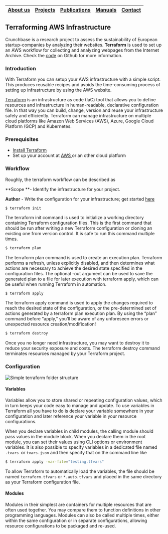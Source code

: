 |[About us](../../README.md#about-us)|[Projects](../projects.md)|[Publications](../publications.md)|[Manuals](../manuals.md)|[Contact](../../README.md#contact)|
|---|---|---|---|---|

## Terraforming AWS Infrastructure

Crunchbase is a research project to assess the sustainability of European startup-companies by analyzing their websites. **Terraform** is used to set up an AWS workflow for collecting and analyzing webpages from the Internet Archive. Check the [code](https://github.com/UtrechtUniversity/ia-webscraping) on Github for more information.

### Introduction

With Terraform you can setup your AWS infrastructure with a simple script. This produces reusable recipes and avoids the time-consuming process of setting up infrastructure by using the AWS website.

[Terraform](https://www.terraform.io/intro/index.html]) is an infrastructure as code (IaC) tool that allows you to define resources and infrastructure in human-readable, declarative configuration file. In that way you can build, change, version and reuse your infrastructure safely and efficiently. Terraform can manage infrastructure on multiple cloud platforms like Amazon Web Services (AWS), Azure, Google Cloud Platform (GCP) and Kubernetes.

### Prerequisites

* [Install Terraform](https://learn.hashicorp.com/tutorials/terraform/install-cli?in=terraform/aws-get-started)
* Set up your account at [AWS ](https://aws.amazon.com/premiumsupport/knowledge-center/create-and-activate-aws-account/)or an other cloud platform

### Workflow

Roughly, the terraform workflow can be described as

**Scope **-  Identify the infrastructure for your project.

**Author** - Write the configuration for your infrastructure; get started [here](https://learn.hashicorp.com/tutorials/terraform/aws-build?in=terraform/aws-get-started)

```
$ terraform init
```

The terraform init command is used to initialize a working directory containing Terraform configuration files. This is the first command that should be run after writing a new Terraform configuration or cloning an existing one from version control. It is safe to run this command multiple times.

```bash
$ terraform plan
```

The terraform plan command is used to create an execution plan. Terraform performs a refresh, unless explicitly disabled, and then determines what actions are necessary to achieve the desired state specified in the configuration files. The optional -out argument can be used to save the generated plan to a file for later execution with terraform apply, which can be useful when running Terraform in automation.

```bash
$ terraform apply
```

The terraform apply command is used to apply the changes required to reach the desired state of the configuration, or the pre-determined set of actions generated by a terraform plan execution plan. By using the “plan” command before “apply,” you’ll be aware of any unforeseen errors or unexpected resource creation/modification!

```bash
$ terraform destroy
```

Once you no longer need infrastructure, you may want to destroy it to reduce your security exposure and costs. The terraform destroy command terminates resources managed by your Terraform project.

### Configuration

![Simple terraform folder structure](<../.gitbook/assets/tf\_structure (3).png>)

#### Variables

Variables allow you to store shared or repeating configuration values, which in turn keeps your code easy to manage and update. To use variables in Terraform all you have to do is declare your variable somewhere in your configuration and later reference your variable in your resource configurations.&#x20;

When you declare variables in child modules, the calling module should pass values in the module block. When you declare them in the root module, you can set their values using CLI options or environment variables. It is also possible to specify variables in a dedicated file named `.tvars `or `tvars.json` and then specify that on the command line like

```bash
$ terraform apply -var-file="testing.tfvars"
```

To allow Terraform to automatically load the variables, the file should be named `terraform.tfvars` or `*.auto.tfvars` and placed in the same directory as your Terraform configuration file.

#### Modules

Modules in their simplest are containers for multiple resources that are often used together. You may compare them to function definitions in other programming languages. Modules can also be called multiple times, either within the same configuration or in separate configurations, allowing resource configurations to be packaged and re-used.
